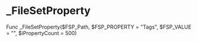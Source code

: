 # _FileSetProperty
Func _FileSetProperty($FSP_Path, $FSP_PROPERTY = "Tags", $FSP_VALUE = "", $iPropertyCount = 500)
